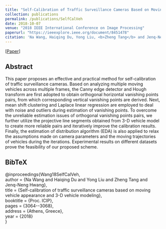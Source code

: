 ```yaml
---
title: "Self-Calibration of Traffic Surveillance Cameras Based on Moving Vehicle Appearance and 3-D Vehicle Modeling"
collection: publications
permalink: /publications/SelfCalVeh
date: 2018-10-07
venue: "2018 IEEE International Conference on Image Processing"
paperurl: "https://ieeexplore.ieee.org/document/8451478"
citation: 'Na Wang, Haiqing Du, Yong Liu, <b>Zheng Tang</b> and Jenq-Neng Hwang. "Self-Calibration of Traffic Surveillance Cameras Based on Moving Vehicle Appearance and 3-D Vehicle Modeling". <i>Proceedings of 2018 IEEE International Conference on Image Processing (ICIP 2018)</i>. pp. 3064-3068. 2018.'
---
```


[<a href="https://ieeexplore.ieee.org/document/8451478">Paper</a>]

## Abstract
This paper proposes an effective and practical method for self-calibration of traffic surveillance cameras. Based on analyzing multiple moving vehicles across multiple frames, the Canny edge detector and Hough transform are first adopted to obtain orthogonal horizontal vanishing points pairs, from which corresponding vertical vanishing points are derived. Next, mean shift clustering and Laplace linear regression are employed to deal with noise and outliers during estimation of vanishing points. To overcome the unreliable estimation issues of orthogonal vanishing points pairs, we further utilize the projective line segments obtained from 3-D vehicle model to create more reliable pairs and iteratively improve the calibration results. Finally, the estimation of distribution algorithm (EDA) is also applied to relax the assumptions made on camera parameters and the moving trajectories of vehicles during the iterations. Experimental results on different datasets prove the feasibility of our proposed scheme.

## BibTeX
@inproceedings{Wang18SelfCalVeh,  
author = {Na Wang and Haiqing Du and Yong Liu and Zheng Tang and Jenq-Neng Hwang},  
title = {Self-calibration of traffic surveillance cameras based on moving vehicle appearance and 3-D vehicle modeling},  
booktitle = {Proc. ICIP},  
pages = {3064--3068},  
address = {Athens, Greece},  
year = {2018}  
}

